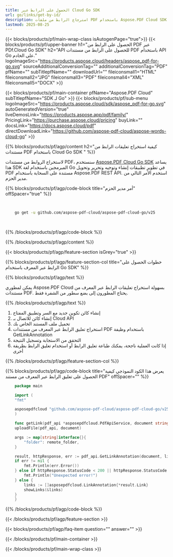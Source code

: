 ```yaml
---
title: الحصول على الرابط عبر Cloud Go SDK
url: go/links/get-by-id/
description: استرجاع الرابط من ملفات PDF باستخدام Aspose.PDF Cloud SDK لـ Go. تحسين إمكانية الاكتشاف والفهرسة.
lastmod: 2025-08-25
---
```


{{< blocks/products/pf/main-wrap-class isAutogenPage="true">}}
{{< blocks/products/pf/upper-banner h1="الحصول على الرابط من PDF عبر PDf.Cloud Go SDK" h2="API للحصول على الرابط من مستندات PDF باستخدام API Go على الخادم." logoImageSrc="https://products.aspose.cloud/headers/aspose_pdf-for-go.svg" sourceAdditionalConversionTag="" additionalConversionTag="PDF" pfName="" subTitlepfName="" downloadUrl="" fileiconsmall1="HTML" fileiconsmall2="JPG" fileiconsmall3="PDF" fileiconsmall4="XML" fileiconsmall5="DOCX" >}}

{{< blocks/products/pf/main-container pfName="Aspose.PDF Cloud" subTitlepfName="SDK لـ Go" >}}
{{< blocks/products/pf/sub-menu logoImageSrc="https://products.aspose.cloud/sdk/aspose_pdf-for-go.svg"
autoGeneratedVersion="true"
liveDemosLink="https://products.aspose.app/pdf/family/" PricingLink="https://purchase.aspose.cloud/pricing" buyLink="" docsLink="https://docs.aspose.cloud/pdf"  directDownloadLink="https://github.com/aspose-pdf-cloud/aspose-words-cloud-go" >}}

{{% blocks/products/pf/agp/content h2="كيفية استخراج تعليقات الرابط من مستندات PDF باستخدام Cloud Go SDK " %}}

لاستخراج الروابط من مستندات PDF، سنستخدم
[Aspose.PDF Cloud Go SDK](https://products.aspose.cloud/pdf/go/)
يساعد هذا SDK المبرمجين باستخدام لغة Go في تطوير تطبيقات إنشاء وتوجيه وتحرير وتحويل PDF مستندة على السحابة باستخدام Aspose.PDF REST API. استخدم الأمر التالي من مدير الحزم.

{{% blocks/products/pf/agp/code-block title="أمر مدير الحزم" offSpacer="true" %}}

```bash

     
    go get -u github.com/aspose-pdf-cloud/aspose-pdf-cloud-go/v25
     
     
```

{{% /blocks/products/pf/agp/code-block %}}

{{% /blocks/products/pf/agp/content %}}

{{< blocks/products/pf/agp/feature-section isGrey="true" >}}

{{% blocks/products/pf/agp/feature-section-col title="خطوات الحصول على الرابط عبر المعرف باستخدام Go SDK" %}}

{{% blocks/products/pf/agp/text %}}

يمكن لمطوري Aspose.PDF Cloud بسهولة استخراج تعليقات الرابط عبر المعرف من مستندات PDF. يحتاج المطورون إلى بضع سطور من الشفرة فقط.

{{% /blocks/products/pf/agp/text %}}

1. إنشاء كائن تكوين جديد مع السر وتطبيق المفتاح
1. إنشاء كائن للاتصال بـ Cloud API
1. تحميل ملف المستند الخاص بك
1. استخراج تعليق الرابط عبر المعرف من مستندات PDF باستخدام وظيفة GetLinkAnnotation
1. التحقق من الاستجابة وتسجيل النتيجة
1. إذا كانت العملية ناجحة، يمكنك طباعة تعليق الرابط أو استخدام تعليق الرابط بطريقة أخرى

{{% /blocks/products/pf/agp/feature-section-col %}}

{{% blocks/products/pf/agp/code-block title="يعرض هذا الكود النموذجي كيفية الحصول على تعليق الرابط عبر المعرف من مستند PDF" offSpacer="" %}}

```go
    package main

    import (
	"fmt"

	asposepdfcloud "github.com/aspose-pdf-cloud/aspose-pdf-cloud-go/v25"
    )

    func getLink(pdf_api *asposepdfcloud.PdfApiService, document string, link_id string, remote_folder string) {
	uploadFile(pdf_api, document)

	args := map[string]interface{}{
		"folder": remote_folder,
	}

	result, httpResponse, err := pdf_api.GetLinkAnnotation(document, link_id, args)
	if err != nil {
		fmt.Println(err.Error())
	} else if httpResponse.StatusCode < 200 || httpResponse.StatusCode > 299 {
		fmt.Println("Unexpected error!")
	} else {
		links := []asposepdfcloud.LinkAnnotation{*result.Link}
		showLinks(&links)
	}
    }
```

{{% /blocks/products/pf/agp/code-block %}}

{{< /blocks/products/pf/agp/feature-section >}}

{{< blocks/products/pf/agp/faq-item question="" answer="" >}}

{{< /blocks/products/pf/main-container >}}

{{< /blocks/products/pf/main-wrap-class >}}




